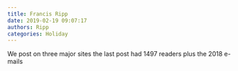 ```yaml
---
title: Francis Ripp
date: 2019-02-19 09:07:17
authors: Ripp
categories: Holiday
---
```


 We post on three major sites the last post had 1497 readers plus the 2018 e-mails